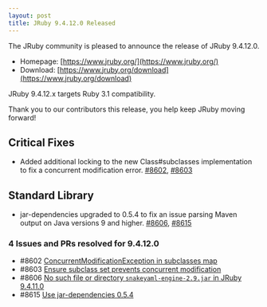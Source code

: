 ```yaml
---
layout: post
title: JRuby 9.4.12.0 Released
---
```


The JRuby community is pleased to announce the release of JRuby 9.4.12.0.

* Homepage: [https://www.jruby.org/](https://www.jruby.org/)
* Download: [https://www.jruby.org/download](https://www.jruby.org/download)

JRuby 9.4.12.x targets Ruby 3.1 compatibility.

Thank you to our contributors this release, you help keep JRuby moving forward!

Critical Fixes
--------------

* Added additional locking to the new Class#subclasses implementation to fix a concurrent modification error. [#8602], [#8603]

Standard Library
----------------

* jar-dependencies upgraded to 0.5.4 to fix an issue parsing Maven output on Java versions 9 and higher. [#8606], [#8615]

### 4 Issues and PRs resolved for 9.4.12.0

- #8602 [ConcurrentModificationException in subclasses map][#8602]
- #8603 [Ensure subclass set prevents concurrent modification][#8603]
- #8606 [No such file or directory `snakeyaml-engine-2.9.jar` in JRuby 9.4.11.0][#8606]
- #8615 [Use jar-dependencies 0.5.4][#8615]

[#8602]:https://github.com/jruby/jruby/issues/8602
[#8603]:https://github.com/jruby/jruby/pull/8603
[#8606]:https://github.com/jruby/jruby/issues/8606
[#8615]:https://github.com/jruby/jruby/pull/8615
